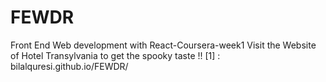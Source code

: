 # FEWDR
Front End Web development with React-Coursera-week1
Visit the Website of Hotel Transylvania to get the spooky taste !!
[1] : bilalquresi.github.io/FEWDR/
